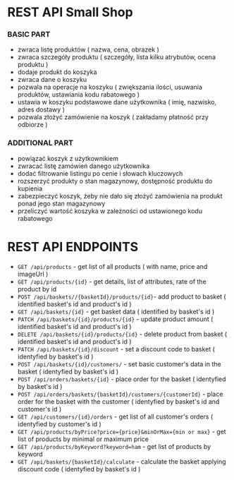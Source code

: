 # REST API Small Shop


### BASIC PART

- zwraca listę produktów ( nazwa, cena, obrazek ) 
- zwraca szczegóły produktu ( szczegóły, lista kilku atrybutów, ocena produktu ) 
- dodaje produkt do koszyka 
- zwraca dane o koszyku 
- pozwala na operacje na koszyku ( zwiększania ilości, usuwania produktów, ustawiania kodu rabatowego ) 
- ustawia w koszyku podstawowe dane użytkownika ( imię, nazwisko, adres dostawy ) 
- pozwala złożyć zamówienie na koszyk ( zakładamy płatność przy odbiorze ) 


### ADDITIONAL PART

- powiązać koszyk z użytkownikiem 
- zwracać listę zamówień danego użytkownika 
- dodać filtrowanie listingu po cenie i słowach kluczowych
- rozszerzyć produkty o stan magazynowy, dostępność produktu do kupienia
- zabezpieczyć koszyk, żeby nie dało się złożyć zamówienia na produkt ponad jego stan magazynowy
- przeliczyć wartość koszyka w zależności od ustawionego kodu rabatowego

# REST API ENDPOINTS

* `GET /api/products` - get list of all products ( with name, price and imageUrl )
* `GET /api/products/{id}` - get details, list of attributes, rate of the product by id
* `POST /api/baskets//{basketId}/products/{id}`- add product to basket ( identified basket's id and product's id )
* `GET /api/baskets/{id}` - get basket data ( identified by basket's id ) 
* `PATCH /api/baskets/{id}/products/{id}` - update product amount ( identified basket's id and product's id )
* `DELETE /api/baskets/{id}/products/{id}` - delete product from basket ( identified basket's id and product's id )
* `PATCH /api/baskets/{id}/discount` - set a discount code to basket ( identyfied by basket's id )
* `POST /api/baskets/{id}/customers/` - set basic customer's data in the basket ( identyfied by basket's id )
* `POST /api/orders/baskets/{id}` - place order for the basket ( identyfied by basket's id )
* `POST /api/orders/baskets/{basketId}/customers/{customerId}` - place order for the basket with the customer ( identyfied by basket's id and customer's id )
* `GET /api/customers/{id}/orders` - get list of all customer's orders ( identyfied by customer's id )
* `GET /api/products/byPrice?price={price}&minOrMax={min or max}` - get list of products by minimal or maximum price
* `GET /api/products/byKeyword?keyword=ham` - get list of products by keyword
* `GET /api/baskets/{basketId}/calculate` - calculate the basket applying discount code ( identyfied by basket's id )



